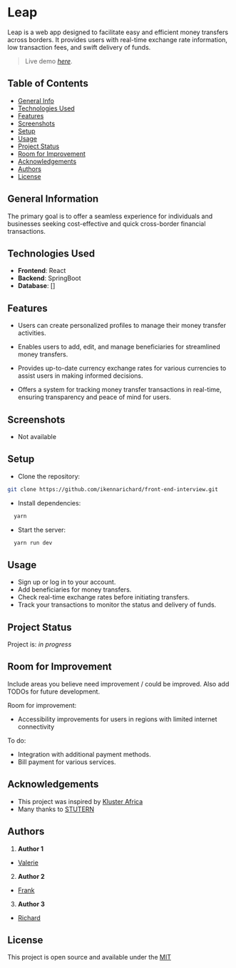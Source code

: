 # Leap

Leap is a web app designed to facilitate easy and efficient money transfers across borders. It provides users with real-time exchange rate information, low transaction fees, and swift delivery of funds.

> Live demo [_here_](https://www.example.com).

## Table of Contents

* [General Info](#general-information)
* [Technologies Used](#technologies-used)
* [Features](#features)
* [Screenshots](#screenshots)
* [Setup](#setup)
* [Usage](#usage)
* [Project Status](#project-status)
* [Room for Improvement](#room-for-improvement)
* [Acknowledgements](#acknowledgements)
* [Authors](#authors)
* [License](#license)

## General Information

The primary goal is to offer a seamless experience for individuals and businesses seeking cost-effective and quick cross-border financial transactions.

## Technologies Used

* __Frontend__: React
* __Backend__: SpringBoot
* __Database__: []

## Features

* Users can create personalized profiles to manage their money transfer activities.

* Enables users to add, edit, and manage beneficiaries for streamlined money transfers.

* Provides up-to-date currency exchange rates for various currencies to assist users in making informed decisions.

* Offers a system for tracking money transfer transactions in real-time, ensuring transparency and peace of mind for users.

## Screenshots

* Not available

## Setup

* Clone the repository:

```sh
git clone https://github.com/ikennarichard/front-end-interview.git
```

* Install dependencies:

```sh
  yarn
```

* Start the server:

```sh
  yarn run dev
```

## Usage

* Sign up or log in to your account.
* Add beneficiaries for money transfers.
* Check real-time exchange rates before initiating transfers.
* Track your transactions to monitor the status and delivery of funds.

## Project Status

Project is: _in progress_

## Room for Improvement

Include areas you believe need improvement / could be improved. Also add TODOs for future development.

Room for improvement:

* Accessibility improvements for users in regions with limited internet connectivity

To do:

* Integration with additional payment methods.
* Bill payment for various services.

## Acknowledgements

* This project was inspired by [Kluster Africa](https://www.kluster.africa/klusterthon)
* Many thanks to [STUTERN](https://www.stutern.com)

## Authors

1. **Author 1**

* [Valerie]()

2. **Author 2**

* [Frank]()

3. **Author 3**

* [Richard]()

## License

This project is open source and available under the [MIT](./LICENSE)
